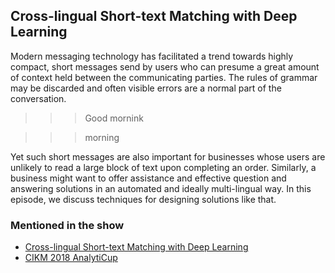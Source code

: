 ## Cross-lingual Short-text Matching with Deep Learning

Modern messaging technology has facilitated a trend towards highly compact, short messages send by users who can presume a great amount of context held between the communicating parties.  The rules of grammar may be discarded and often visible errors are a normal part of the conversation.


>>> Good mornink

>>> morning


Yet such short messages are also important for businesses whose users are unlikely to read a large block of text upon completing an order.  Similarly, a business might want to offer assistance and effective question and answering solutions in an automated and ideally multi-lingual way.  In this episode, we discuss techniques for designing solutions like that.

### Mentioned in the show

* [Cross-lingual Short-text Matching with Deep Learning](https://arxiv.org/pdf/1811.05569.pdf)
* [CIKM 2018 AnalytiCup](https://www.cikm2018.units.it/CIKM2018AnalytiCup_details.html)

